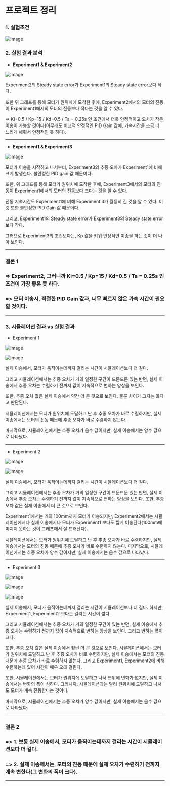 # 프로젝트 정리

### 1. 실험조건
![image](https://user-images.githubusercontent.com/108641325/205651220-c538f950-54aa-44fc-9d3c-a847421e30cc.png)



### 2. 실험 결과 분석

- **Experiment1 & Experiment2**

![image](https://user-images.githubusercontent.com/108641325/205651922-7400d91d-4e35-4fd6-93df-9f40d083eece.png)

Experiment2의 Steady state error가 Experiment1의 Steady state error보다 작다. 

또한 위 그래프를 통해 모터가 원위치에 도착한 후에, Experiment2에서의 모터의 진동이 Experiment1에서의 모터의 진동보다 작다는 것을 알 수 있다. 

=> Ki=0.5 / Kp=15 / Kd=0.5 / Ta = 0.25s 인 조건에서 더욱 안정적이고 오차가 작은 이송이 가능할 것이다(아무래도 비교적 안정적인 PID Gain 값에, 가속시간을 조금 더 느리게 
해줘서 안정적인 듯 하다).

---

- **Experiment1 & Experiment3**

![image](https://user-images.githubusercontent.com/108641325/205652480-8b2199e1-9119-49eb-9d97-2f761b5983a0.png)

모터가 이송을 시작하고 나서부터, Experiment3의 추종 오차가 Experiment1에 비해 크게 발생한다. 불안정한 PID gain 값 때문이다. 

또한, 위 그래프를 통해 모터가 원위치에 도착한 후에, Experiment3에서의 모터의 진동이 Experiment1에서의 모터의 진동보다 크다는 것을 알 수 있다. 

진동 지속시간도 Experiment1에 비해 Experiment 3가 월등히 긴 것을 알 수 있다. 이것 또한 불안정한 PID Gain 값 때문이다. 

그리고, Experiment1의 Steady state error가 Experiment3의 Steady state error보다 작다. 

그러므로 Experiment3의 조건보다는, Kp 값을 키워 안정적인 이송을 하는 것이 더 나아 보인다. 

---
### 결론 1

### => Experiment2, 그러니까 Ki=0.5 / Kp=15 / Kd=0.5 / Ta = 0.25s 인 조건이 가장 좋은 듯 하다.

### => 모터 이송시, 적절한 PID Gain 값과, 너무 빠르지 않은 가속 시간이 필요할 것이다.

---

### 3. 시뮬레이션 결과 vs 실험 결과

- Experiment 1

![image](https://user-images.githubusercontent.com/108641325/205654624-f62649ea-0e92-447a-b746-8dfdf99b8e2b.png)

![image](https://user-images.githubusercontent.com/108641325/205654672-c9aa999e-fc64-4d47-8fb5-fe22127534e8.png)

실제 이송에서, 모터가 움직이는데까지 걸리는 시간이 시뮬레이션보다 더 길다. 

그리고 시뮬레이션에서는 추종 오차가 거의 일정한 구간이 드문드문 있는 반면, 실제 이송에서 추종 오차는 수렴하기 전까지 값이 지속적으로 변하는 양상을 보인다. 

또한, 추종 오차 값은 실제 이송에서 약간 더 큰 것으로 보인다. 물론 차이가 크지는 않다고 판단된다. 

시뮬레이션에서는 모터가 원위치에 도달하고 난 후 추종 오차가 바로 수렴하지만, 실제 이송에서는 모터의 진동 때문에 추종 오차가 바로 수렴하지 않는다. 

마지막으로, 시뮬레이션에서는 추종 오차가 음수 값이지만, 실제 이송에서는 양수 값으로 나타났다.

---

- Experiment 2

![image](https://user-images.githubusercontent.com/108641325/205655367-20a38b74-f8b5-41c9-b975-e1916cf8e86e.png)

![image](https://user-images.githubusercontent.com/108641325/205655407-e053e943-bc48-42f5-a5e9-5551957d8bdc.png)

실제 이송에서, 모터가 움직이는데까지 걸리는 시간이 시뮬레이션보다 더 길다. 

그리고 시뮬레이션에서는 추종 오차가 거의 일정한 구간이 드문드문 있는 반면, 실제 이송에서 추종 오차는 수렴하기 전까지 값이 지속적으로 변하는 양상을 보인다. 또한, 추종 오차 값은 실제 이송에서 더 큰 것으로 보인다. 

Experiment1에서는 거의 100mm까지 모터가 이송되지만, Experiment2에서는 시뮬레이션에서나 실제 이송에서나 모터가 Experiment1 보다도 짧게 이송된다(100mm에 미치지 못하는 
것이 그래프에서 잘 드러난다). 

시뮬레이션에서는 모터가 원위치에 도달하고 난 후 추종 오차가 바로 수렴하지만, 실제 이송에서는 모터의 진동 때문에 추종 오차가 바로 수렴하지 않는다. 마지막으로, 시뮬레이션에서는 추종 오차가 양수 값이지만, 실제 이송에서는 음수 값으로 나타났다.

---

- Experiment 3

![image](https://user-images.githubusercontent.com/108641325/205655633-61a74531-9248-45b0-9d50-fc354b55a4b6.png)

![image](https://user-images.githubusercontent.com/108641325/205656064-895cf743-29fb-4fe0-84df-4761d2cd7895.png)

![image](https://user-images.githubusercontent.com/108641325/205656108-43ffe491-f335-4a5d-b106-59fe00bfef2c.png)

실제 이송에서, 모터가 움직이는데까지 걸리는 시간이 시뮬레이션보다 더 길다. 하지만, Experiment1, Experiment2 보다는 걸리는 시간이 짧다. 

그리고 시뮬레이션에서는 추종 오차가 거의 일정한 구간이 있는 반면, 실제 이송에서 추종 오차는 수렴하기 전까지 값이 지속적으로 변하는 양상을 보인다. 그리고 변하는 폭이 크다. 

또한, 추종 오차 값은 실제 이송에서 훨씬 더 큰 것으로 보인다. 시뮬레이션에서는 모터가 원위치에 도달하고 난 후 추종 오차가 바로 수렴하지만, 실제 이송에서는 모터의 진동 때문에 추종 오차가 바로 수렴하지 않는다. 그리고 Experiment1, Experiment2에 비해 수렴하는데 있어 시간이 매우 오래 걸린다. 

또한, 시뮬레이션에서는 모터가 원위치에 도달하고 나서 변위에 변화가 없지만, 실제 이송에서는 변화의 폭이 심하다. 그러니까, 시뮬레이션과는 달리 원위치에 도달하고 나서도 모터가 
계속 진동한다는 것이다. 

마지막으로, 시뮬레이션에서는 추종 오차가 양수 값이지만, 실제 이송에서는 음수 값으로 나타났다.

---

### 결론 2

### => 1. 보통 실제 이송에서, 모터가 움직이는데까지 걸리는 시간이 시뮬레이션보다 더 길다.
### => 2. 실제 이송에서는, 모터의 진동 때문에 실제 오차가 수렴하기 전까지 계속 변한다(그 변화의 폭이 크다).

---
